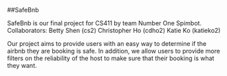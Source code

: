 ##SafeBnb

SafeBnb is our final project for CS411 by team Number One Spimbot.
Collaborators:
Betty Shen (cs2)
Christopher Ho (cdho2)
Katie Ko (katieko2)

Our project aims to provide users with an easy way to determine if the airbnb
they are booking is safe. In addition, we allow users to provide more filters on
the reliability of the host to make sure that their booking is what they want.
